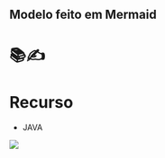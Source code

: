 ## Modelo feito em Mermaid 
# 📚✍
# Recurso
- JAVA


[![](https://mermaid.ink/img/pako:eNqNk01uwjAQha8SeQUqXCCLSqhsQVUrdVF5M8RDGNXxRGMbtVDuXvMfaCSzit_LG0_sL7NVFRtUpaoseD8lqAUa7abkW_YUaM2zaAMto6uIHdiiLJ4CVyCDYZGJtRD9IZcLerR4UDKLnioYDDMFlur9xpkUBHQG8zlyVBHIC4sg8QdvshX4TQuSV6jJ5T8WDB0PN-c1TBYPFIQIljbwUIPx-Pe5eMNW2MTAop12V9WBdW-f4dz7fSyy_SctCNoV76Pn9Q2nrtnB0rV7KWQ7z2GNNZjjwS-ij9HNyz4mt4H_DLRTI9WgNEAmzctWu_Rjq7DCBrUq09KAfGml3S7lIN3n-4-rVBkk4kgJx3qlyiVYn1RsTbqF07Bd3BbcJ_NVo6EEZXYaz_1j9wcS9Fh_?type=png)](https://mermaid.live/edit#pako:eNqNk01uwjAQha8SeQUqXCCLSqhsQVUrdVF5M8RDGNXxRGMbtVDuXvMfaCSzit_LG0_sL7NVFRtUpaoseD8lqAUa7abkW_YUaM2zaAMto6uIHdiiLJ4CVyCDYZGJtRD9IZcLerR4UDKLnioYDDMFlur9xpkUBHQG8zlyVBHIC4sg8QdvshX4TQuSV6jJ5T8WDB0PN-c1TBYPFIQIljbwUIPx-Pe5eMNW2MTAop12V9WBdW-f4dz7fSyy_SctCNoV76Pn9Q2nrtnB0rV7KWQ7z2GNNZjjwS-ij9HNyz4mt4H_DLRTI9WgNEAmzctWu_Rjq7DCBrUq09KAfGml3S7lIN3n-4-rVBkk4kgJx3qlyiVYn1RsTbqF07Bd3BbcJ_NVo6EEZXYaz_1j9wcS9Fh_)
